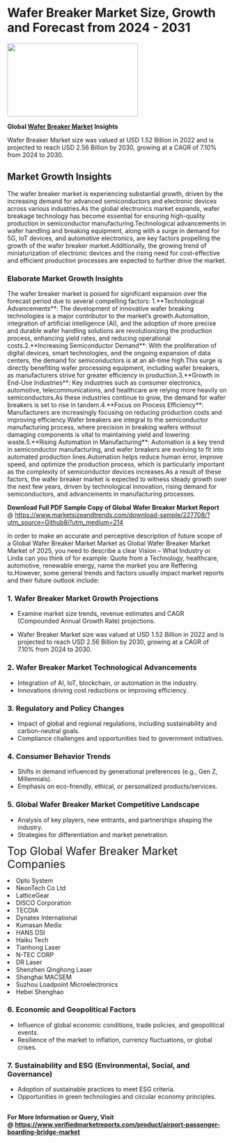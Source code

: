 <H1>Wafer Breaker Market Size, Growth and Forecast from 2024 - 2031</H1><img class="aligncenter size-medium wp-image-584254" src="https://thirdeyenews.in/wp-content/uploads/2024/09/Global-Market-Research-300x168.jpeg" alt="" width="300" height="168" /><p><strong>Global&nbsp;<a href="https://www.marketsizeandtrends.com/download-sample/227708/?utm_source=Github8j?utm_medium=214">Wafer Breaker Market</a> Insights</strong></p><p>Wafer Breaker Market size was valued at USD 1.52 Billion in 2022 and is projected to reach USD 2.56 Billion by 2030, growing at a CAGR of 7.10% from 2024 to 2030.</p><p><h2>Market Growth Insights</h2> The wafer breaker market is experiencing substantial growth, driven by the increasing demand for advanced semiconductors and electronic devices across various industries.As the global electronics market expands, wafer breakage technology has become essential for ensuring high-quality production in semiconductor manufacturing.Technological advancements in wafer handling and breaking equipment, along with a surge in demand for 5G, IoT devices, and automotive electronics, are key factors propelling the growth of the wafer breaker market.Additionally, the growing trend of miniaturization of electronic devices and the rising need for cost-effective and efficient production processes are expected to further drive the market. <h3>Elaborate Market Growth Insights</h3> The wafer breaker market is poised for significant expansion over the forecast period due to several compelling factors: 1.**Technological Advancements**: The development of innovative wafer breaking technologies is a major contributor to the market’s growth.Automation, integration of artificial intelligence (AI), and the adoption of more precise and durable wafer handling solutions are revolutionizing the production process, enhancing yield rates, and reducing operational costs.2.**Increasing Semiconductor Demand**: With the proliferation of digital devices, smart technologies, and the ongoing expansion of data centers, the demand for semiconductors is at an all-time high.This surge is directly benefiting wafer processing equipment, including wafer breakers, as manufacturers strive for greater efficiency in production.3.**Growth in End-Use Industries**: Key industries such as consumer electronics, automotive, telecommunications, and healthcare are relying more heavily on semiconductors.As these industries continue to grow, the demand for wafer breakers is set to rise in tandem.4.**Focus on Process Efficiency**: Manufacturers are increasingly focusing on reducing production costs and improving efficiency.Wafer breakers are integral to the semiconductor manufacturing process, where precision in breaking wafers without damaging components is vital to maintaining yield and lowering waste.5.**Rising Automation in Manufacturing**: Automation is a key trend in semiconductor manufacturing, and wafer breakers are evolving to fit into automated production lines.Automation helps reduce human error, improve speed, and optimize the production process, which is particularly important as the complexity of semiconductor devices increases.As a result of these factors, the wafer breaker market is expected to witness steady growth over the next few years, driven by technological innovation, rising demand for semiconductors, and advancements in manufacturing processes.</p><p><span class=""><strong>Download Full PDF Sample Copy of Global Wafer Breaker Market Report</strong> @ <a href="https://www.marketsizeandtrends.com/download-sample/227708/?utm_source=Github8j?utm_medium=214" target="_blank">https://www.marketsizeandtrends.com/download-sample/227708/?utm_source=Github8j?utm_medium=214</a></span></p><p>In order to make an accurate and perceptive description of future scope of a Global&nbsp;Wafer Breaker Market Market as Global&nbsp;Wafer Breaker Market Market of 2025, you need to describe a clear Vision &ndash; What Industry or Linda can you think of for example: Quote from a Technology, healthcare, automotive, renewable energy, name the market you are Reffering to.However, some general trends and factors usually impact market reports and their future outlook include:</p><h3>1.&nbsp;<strong>Wafer Breaker Market Growth Projections</strong></h3><ul><li>Examine market size trends, revenue estimates and CAGR (Compounded Annual Growth Rate) projections.</li><li><p>Wafer Breaker Market size was valued at USD 1.52 Billion in 2022 and is projected to reach USD 2.56 Billion by 2030, growing at a CAGR of 7.10% from 2024 to 2030.</p></li></ul><h3>2.&nbsp;<strong>Wafer Breaker Market Technological Advancements</strong></h3><ul><li>Integration of AI, IoT, blockchain, or automation in the industry.</li><li>Innovations driving cost reductions or improving efficiency.</li></ul><h3>3.&nbsp;<strong>Regulatory and Policy Changes</strong></h3><ul><li>Impact of global and regional regulations, including sustainability and carbon-neutral goals.</li><li>Compliance challenges and opportunities tied to government initiatives.</li></ul><h3>4.&nbsp;<strong>Consumer Behavior Trends</strong></h3><ul><li>Shifts in demand influenced by generational preferences (e.g., Gen Z, Millennials).</li><li>Emphasis on eco-friendly, ethical, or personalized products/services.</li></ul><h3>5.&nbsp;<strong>Global Wafer Breaker Market Competitive Landscape</strong></h3><ul><li>Analysis of key players, new entrants, and partnerships shaping the industry.</li><li>Strategies for differentiation and market penetration.</li></ul><p data-pm-slice="1 1 []"><span style="color: inherit; font-family: inherit; font-size: 25px;">Top Global Wafer Breaker Market Companies</span></p><div class="" data-test-id=""><p><li>Opto System</li><li> NeonTech Co Ltd</li><li> LatticeGear</li><li> DISCO Corporation</li><li> TECDIA</li><li> Dynatex International</li><li> Kumasan Medix</li><li> HANS DSI</li><li> Haiku Tech</li><li> Tianhong Laser</li><li> N-TEC CORP</li><li> DR Laser</li><li> Shenzhen Qinghong Laser</li><li> Shanghai MACSEM</li><li> Suzhou Loadpoint Microelectronics</li><li> Hebei Shenghao</li></p></div><h3>6.&nbsp;<strong>Economic and Geopolitical Factors</strong></h3><ul><li>Influence of global economic conditions, trade policies, and geopolitical events.</li><li>Resilience of the market to inflation, currency fluctuations, or global crises.</li></ul><h3>7.&nbsp;<strong>Sustainability and ESG (Environmental, Social, and Governance)</strong></h3><ul><li>Adoption of sustainable practices to meet ESG criteria.</li><li>Opportunities in green technologies and circular economy principles.</li></ul><h2><strong style="font-size: 14px;">For More Information or Query, Visit @&nbsp;</strong><a style="background-color: #ffffff; font-size: 14px;" href="https://www.marketsizeandtrends.com/report/wafer-breaker-market/" target="_blank">https://www.verifiedmarketreports.com/product/airport-passenger-boarding-bridge-market</a></h2>